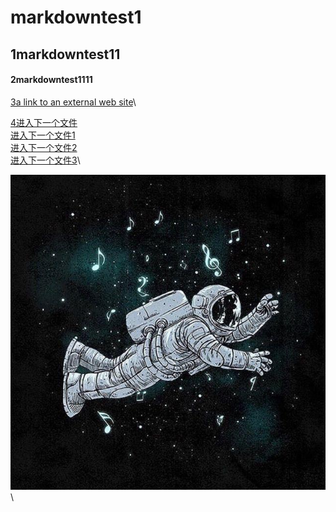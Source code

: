 
# markdowntest1
## 1markdowntest11
#### 2markdowntest1111
[3a link to an external web site](https://www.baidu.com/)\



[4进入下一个文件](https://github.com/zpw-123/markdowntest/blob/main/file1.md)\
[进入下一个文件1](./file2.md)\
[进入下一个文件2](../markdowntest)\
[进入下一个文件3](./markdowntest)\

![](https://github.com/zpw-123/markdowntest/blob/main/qq.jpg)\

